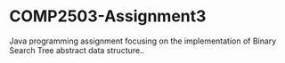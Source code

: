 # COMP2503-Assignment3
Java programming assignment focusing on the implementation of Binary Search Tree abstract data structure..
